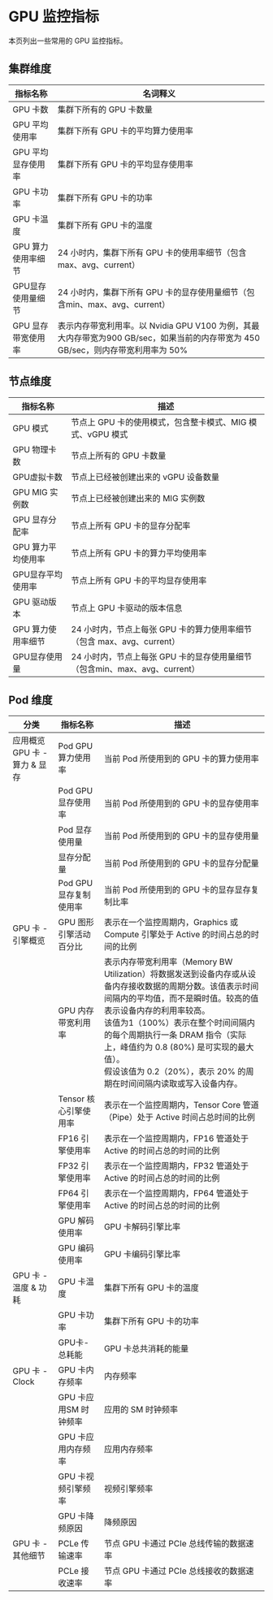 # GPU 监控指标

本页列出一些常用的 GPU 监控指标。

## 集群维度

| 指标名称 | 名词释义 |
| ------- | ------ |
| GPU 卡数 | 集群下所有的 GPU 卡数量 |
| GPU 平均使用率 | 集群下所有 GPU 卡的平均算力使用率 |
| GPU 平均显存使用率 | 集群下所有 GPU 卡的平均显存使用率 |
| GPU 卡功率 | 集群下所有 GPU 卡的功率 |
| GPU 卡温度 | 集群下所有 GPU 卡的温度 |
| GPU 算力使用率细节 | 24 小时内，集群下所有 GPU 卡的使用率细节（包含 max、avg、current） |
| GPU显存使用量细节 | 24 小时内，集群下所有 GPU 卡的显存使用量细节（包含min、max、avg、current） |
| GPU 显存带宽使用率 | 表示内存带宽利用率。以 Nvidia GPU V100 为例，其最大内存带宽为900 GB/sec，如果当前的内存带宽为 450 GB/sec，则内存带宽利用率为 50% |

## 节点维度

| 指标名称 | 描述 |
| ------- | --- |
| GPU 模式 | 节点上 GPU 卡的使用模式，包含整卡模式、MIG 模式、vGPU 模式 |
| GPU 物理卡数 | 节点上所有的 GPU 卡数量 |
| GPU虚拟卡数 | 节点上已经被创建出来的 vGPU 设备数量 |
| GPU MIG 实例数 | 节点上已经被创建出来的 MIG 实例数 |
| GPU 显存分配率 | 节点上所有 GPU 卡的显存分配率 |
| GPU 算力平均使用率 | 节点上所有 GPU 卡的算力平均使用率 |
| GPU显存平均使用率 | 节点上所有 GPU 卡的平均显存使用率 |
| GPU 驱动版本 | 节点上 GPU 卡驱动的版本信息 |
| GPU 算力使用率细节 | 24 小时内，节点上每张 GPU 卡的算力使用率细节（包含 max、avg、current） |
| GPU显存使用量 | 24 小时内，节点上每张 GPU 卡的显存使用量细节（包含min、max、avg、current） |

## Pod 维度

| 分类 | 指标名称 | 描述 |
| --- | ------- | ---- |
| 应用概览 GPU 卡 - 算力 & 显存 | Pod GPU 算力使用率 | 当前 Pod 所使用到的 GPU 卡的算力使用率 |
| | Pod GPU显存使用率 | 当前 Pod 所使用到的 GPU 卡的显存使用率 |
| | Pod 显存使用量 | 当前 Pod 所使用到的 GPU 卡的显存使用量 |
| | 显存分配量 | 当前 Pod 所使用到的 GPU 卡的显存分配量 |
| | Pod GPU 显存复制使用率 | 当前 Pod 所使用到的 GPU 卡的显存显存复制比率 |
| GPU 卡 - 引擎概览 | GPU 图形引擎活动百分比 | 表示在一个监控周期内，Graphics 或 Compute 引擎处于 Active 的时间占总的时间的比例 |
| | GPU 内存带宽利用率 | 表示内存带宽利用率（Memory BW Utilization）将数据发送到设备内存或从设备内存接收数据的周期分数。该值表示时间间隔内的平均值，而不是瞬时值。较高的值表示设备内存的利用率较高。<br>该值为1（100%）表示在整个时间间隔内的每个周期执行一条 DRAM 指令（实际上，峰值约为 0.8 (80%) 是可实现的最大值）。<br>假设该值为 0.2（20%），表示 20% 的周期在时间间隔内读取或写入设备内存。 |
| | Tensor 核心引擎使用率 | 表示在一个监控周期内，Tensor Core 管道（Pipe）处于 Active 时间占总时间的比例 |
| | FP16 引擎使用率 | 表示在一个监控周期内，FP16 管道处于 Active 的时间占总的时间的比例 |
| | FP32 引擎使用率 | 表示在一个监控周期内，FP32 管道处于 Active 的时间占总的时间的比例 |
| | FP64 引擎使用率 | 表示在一个监控周期内，FP64 管道处于 Active 的时间占总的时间的比例 |
| | GPU 解码使用率 | GPU 卡解码引擎比率 |
| | GPU 编码使用率 | GPU 卡编码引擎比率 |
| GPU 卡 - 温度 & 功耗 | GPU 卡温度 | 集群下所有 GPU 卡的温度 |
| | GPU 卡功率 | 集群下所有 GPU 卡的功率 |
| | GPU卡-总耗能 | GPU 卡总共消耗的能量 |
| GPU 卡 - Clock | GPU 卡内存频率 | 内存频率 |
| | GPU 卡应用SM 时钟频率 | 应用的 SM 时钟频率 |
| | GPU 卡应用内存频率 | 应用内存频率 |
| | GPU 卡视频引擎频率 | 视频引擎频率 |
| | GPU 卡降频原因 | 降频原因 |
| GPU 卡 - 其他细节 | PCLe 传输速率 | 节点 GPU 卡通过 PCIe 总线传输的数据速率 |
| | PCLe 接收速率 | 节点 GPU 卡通过 PCIe 总线接收的数据速率 |
